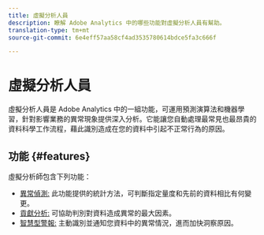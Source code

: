 ```yaml
---
title: 虛擬分析人員
description: 瞭解 Adobe Analytics 中的哪些功能對虛擬分析人員有幫助。
translation-type: tm+mt
source-git-commit: 6e4eff57aa58cf4ad3535780614bdce5fa3c666f

---
```



# 虛擬分析人員

虛擬分析人員是 Adobe Analytics 中的一組功能，可運用預測演算法和機器學習，針對影響業務的異常現象提供深入分析。它能讓您自動處理最常見也最昂貴的資料科學工作流程，藉此識別造成在您的資料中引起不正常行為的原因。

## 功能 {#features}

虛擬分析師包含下列功能：

* [異常偵測:](virtual-analyst/c-anomaly-detection/anomaly-detection.md) 此功能提供的統計方法，可判斷指定量度和先前的資料相比有何變更。
* [貢獻分析:](virtual-analyst/contribution-analysis/run-contribution-analysis.md) 可協助判別對資料造成異常的最大因素。
* [智慧型警報:](c-intelligent-alerts/intellligent-alerts.md) 主動識別並通知您資料中的異常情況，進而加快洞察原因。
